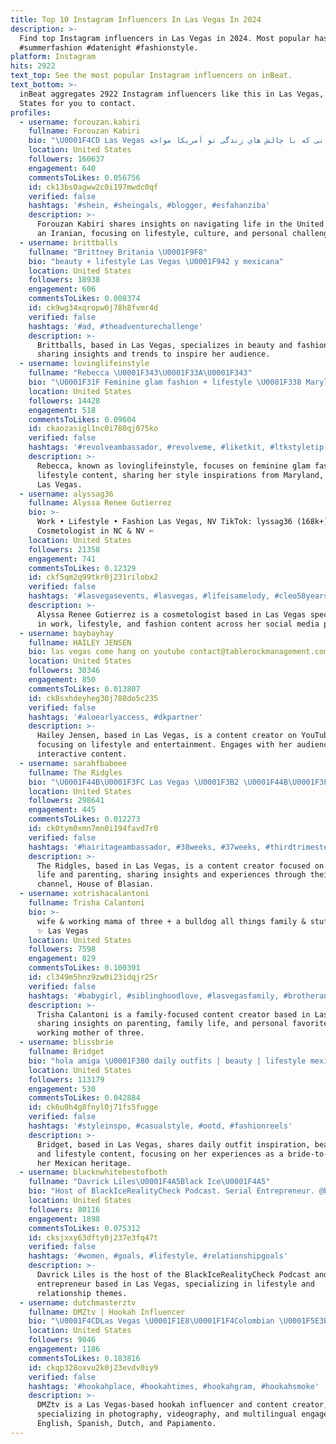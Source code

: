 ```yaml
---
title: Top 10 Instagram Influencers In Las Vegas In 2024
description: >-
  Find top Instagram influencers in Las Vegas in 2024. Most popular hashtags:
  #summerfashion #datenight #fashionstyle.
platform: Instagram
hits: 2922
text_top: See the most popular Instagram influencers on inBeat.
text_bottom: >-
  inBeat aggregates 2922 Instagram influencers like this in Las Vegas, United
  States for you to contact.
profiles:
  - username: forouzan.kabiri
    fullname: Forouzan Kabiri
    bio: "\U0001F4CD Las Vegas یه ایرانی که با چالش هاي زندگی تو آمریکا مواجه!\U0001F60E\U0001F970"
    location: United States
    followers: 160637
    engagement: 640
    commentsToLikes: 0.056756
    id: ck13bs0agww2c0i197mwdc0qf
    verified: false
    hashtags: '#shein, #sheingals, #blogger, #esfahanziba'
    description: >-
      Forouzan Kabiri shares insights on navigating life in the United States as
      an Iranian, focusing on lifestyle, culture, and personal challenges.
  - username: brittballs
    fullname: "Brittney Britania \U0001F9F8"
    bio: "beauty + lifestyle Las Vegas \U0001F942 y mexicana"
    location: United States
    followers: 18938
    engagement: 606
    commentsToLikes: 0.008374
    id: ck9wg34xqropw0j78h8fvmr4d
    verified: false
    hashtags: '#ad, #theadventurechallenge'
    description: >-
      Brittballs, based in Las Vegas, specializes in beauty and fashion content,
      sharing insights and trends to inspire her audience.
  - username: lovinglifeinstyle
    fullname: "Rebecca \U0001F343\U0001F33A\U0001F343"
    bio: "\U0001F31F Feminine glam fashion + lifestyle \U0001F338 Maryland/DC + Las Vegas \U0001F497 Email for collaborations below \U0001F6CD Shop my outfits in stories & here:"
    location: United States
    followers: 14428
    engagement: 518
    commentsToLikes: 0.09604
    id: ckaozasigl1nc0i780qj075ko
    verified: false
    hashtags: '#revolveambassador, #revolveme, #liketkit, #ltkstyletip'
    description: >-
      Rebecca, known as lovinglifeinstyle, focuses on feminine glam fashion and
      lifestyle content, sharing her style inspirations from Maryland, D.C., and
      Las Vegas.
  - username: alyssag36
    fullname: Alyssa Renee Gutierrez
    bio: >-
      Work • Lifestyle • Fashion Las Vegas, NV TikTok: lyssag36 (168k+)
      Cosmetologist in NC & NV ✄
    location: United States
    followers: 21358
    engagement: 741
    commentsToLikes: 0.12329
    id: ckf5qm2q99tkr0j231rilobx2
    verified: false
    hashtags: '#lasvegasevents, #lasvegas, #lifeisamelody, #cleo50years'
    description: >-
      Alyssa Renee Gutierrez is a cosmetologist based in Las Vegas specializing
      in work, lifestyle, and fashion content across her social media platforms.
  - username: baybayhay
    fullname: HAILEY JENSEN
    bio: las vegas come hang on youtube contact@tablerockmanagement.com
    location: United States
    followers: 30346
    engagement: 850
    commentsToLikes: 0.013807
    id: ck8sxhdeyheg30j788do5c235
    verified: false
    hashtags: '#aloearlyaccess, #dkpartner'
    description: >-
      Hailey Jensen, based in Las Vegas, is a content creator on YouTube,
      focusing on lifestyle and entertainment. Engages with her audience through
      interactive content.
  - username: sarahfbabeee
    fullname: The Ridgles
    bio: "\U0001F44B\U0001F3FC Las Vegas \U0001F3B2 \U0001F44B\U0001F3FD Mama of Suray & DJ \U0001F44B\U0001F3FE YouTube: House of Blasian \U0001F44B\U0001F3FF Business: HouseOfBlasian@gmail.com Download WHOLEE to get free gifts \U0001F447\U0001F3FD"
    location: United States
    followers: 298641
    engagement: 445
    commentsToLikes: 0.012273
    id: ck0tym0xmn7mn0i194favd7r0
    verified: false
    hashtags: '#hairitageambassador, #38weeks, #37weeks, #thirdtrimester'
    description: >-
      The Ridgles, based in Las Vegas, is a content creator focused on family
      life and parenting, sharing insights and experiences through their YouTube
      channel, House of Blasian.
  - username: xotrishacalantoni
    fullname: Trisha Calantoni
    bio: >-
      wife & working mama of three + a bulldog all things family & stuff we love
      ✨ Las Vegas
    location: United States
    followers: 7598
    engagement: 829
    commentsToLikes: 0.100391
    id: cl349m5hnz9zw0i23idqjr25r
    verified: false
    hashtags: '#babygirl, #siblinghoodlove, #lasvegasfamily, #brotherandsister'
    description: >-
      Trisha Calantoni is a family-focused content creator based in Las Vegas,
      sharing insights on parenting, family life, and personal favorites as a
      working mother of three.
  - username: blissbrie
    fullname: Bridget
    bio: "hola amiga \U0001F380 daily outfits | beauty | lifestyle mexicana | bride-to-be \U0001F4CDlas vegas ✉️contact: blissbrie@gmail.com"
    location: United States
    followers: 113179
    engagement: 530
    commentsToLikes: 0.042884
    id: ck6u0h4g8fnyl0j71fs5fugge
    verified: false
    hashtags: '#styleinspo, #casualstyle, #ootd, #fashionreels'
    description: >-
      Bridget, based in Las Vegas, shares daily outfit inspiration, beauty tips,
      and lifestyle content, focusing on her experiences as a bride-to-be and
      her Mexican heritage.
  - username: blacknwhitebestofboth
    fullname: "Davrick Liles\U0001F4A5Black Ice\U0001F4A5"
    bio: "Host of BlackIceRealityCheck Podcast. Serial Entrepreneur. @blackicesupplements Las Vegas, NV. \U0001F1FA\U0001F1F8"
    location: United States
    followers: 80116
    engagement: 1898
    commentsToLikes: 0.075312
    id: cksjxxy63dfty0j237e3fq47t
    verified: false
    hashtags: '#women, #goals, #lifestyle, #relationshipgoals'
    description: >-
      Davrick Liles is the host of the BlackIceRealityCheck Podcast and a serial
      entrepreneur based in Las Vegas, specializing in lifestyle and
      relationship themes.
  - username: dutchmasterztv
    fullname: DMZtv | Hookah Influencer
    bio: "\U0001F4CDLas Vegas \U0001F1E8\U0001F1F4Colombian \U0001F5E3Eng/Span/Dutch/Papiamento \U0001F4A8 Hookah Influencer \U0001F3A8 Content Creator \U0001F4FA YouTuber \U0001F4F8 Photographer \U0001F3A5 Videographer #dmztv #hookah"
    location: United States
    followers: 9046
    engagement: 1186
    commentsToLikes: 0.183816
    id: ckqp328oxvu2k0j23evdv0iy9
    verified: false
    hashtags: '#hookahplace, #hookahtimes, #hookahgram, #hookahsmoke'
    description: >-
      DMZtv is a Las Vegas-based hookah influencer and content creator,
      specializing in photography, videography, and multilingual engagement in
      English, Spanish, Dutch, and Papiamento.
---
```


